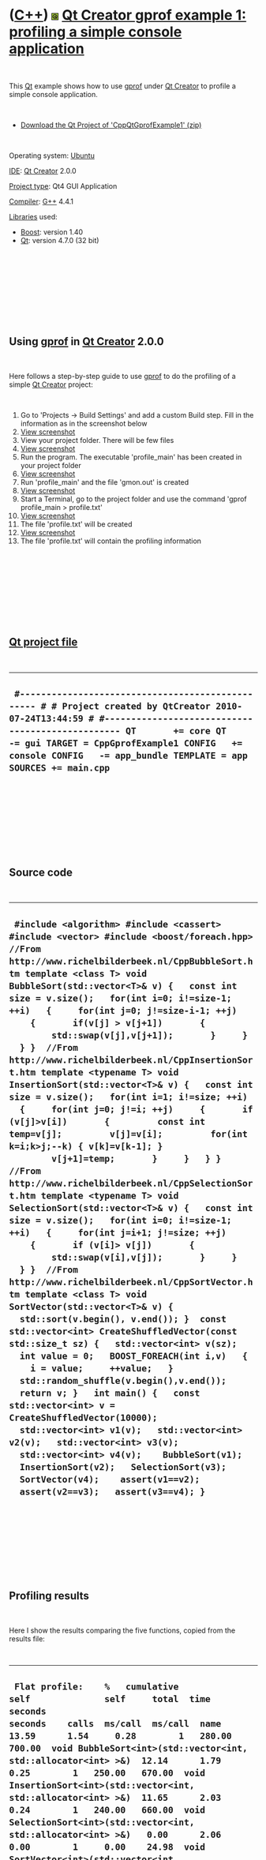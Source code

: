 
 

 

 

 

 

([C++](Cpp.md)) ![Qt](PicQt.png) [Qt Creator gprof example 1: profiling a simple console application](CppQtGprofExample1.md)
==============================================================================================================================

 

This [Qt](CppQt.md) example shows how to use [gprof](ToolGprof.md)
under [Qt Creator](CppQt.md) to profile a simple console application.

 

-   [Download the Qt Project of
    'CppQtGprofExample1' (zip)](CppQtGprofExample1.zip)

 

Operating system: [Ubuntu](http://www.ubuntu.com)

[IDE](CppIde.md): [Qt Creator](CppQt.md) 2.0.0

[Project type](CppQtProjectType.md): Qt4 GUI Application

[Compiler](CppCompiler.md): [G++](CppGpp.md) 4.4.1

[Libraries](CppLibrary.md) used:

-   [Boost](CppBoost.md): version 1.40
-   [Qt](CppQt.md): version 4.7.0 (32 bit)

 

 

 

 

 

Using [gprof](ToolGprof.md) in [Qt Creator](CppQt.md) 2.0.0
-------------------------------------------------------------

 

Here follows a step-by-step guide to use [gprof](ToolGprof.md) to do
the profiling of a simple [Qt Creator](CppQt.md) project:

 

1.  Go to 'Projects -&gt; Build Settings' and add a custom Build step.
    Fill in the information as in the screenshot below
2.  [View screenshot](CppQtGprofExample1_1.png)
3.  View your project folder. There will be few files
4.  [View screenshot](CppQtGprofExample1_2.png)
5.  Run the program. The executable 'profile\_main' has been created in
    your project folder
6.  [View screenshot](CppQtGprofExample1_3.png)
7.  Run 'profile\_main' and the file 'gmon.out' is created
8.  [View screenshot](CppQtGprofExample1_4.png)
9.  Start a Terminal, go to the project folder and use the command
    'gprof profile\_main &gt; profile.txt'
10. [View screenshot](CppQtGprofExample1_5.png)
11. The file 'profile.txt' will be created
12. [View screenshot](CppQtGprofExample1_6.png)
13. The file 'profile.txt' will contain the profiling information

 

 

 

 

 

[Qt project file](CppQtProjectFile.md)
---------------------------------------

 

  ----------------------------------------------------------------------------------------------------------------------------------------------------------------------------------------------------------------------------------------------------------------------------------------------------------
  ` #------------------------------------------------- # # Project created by QtCreator 2010-07-24T13:44:59 # #------------------------------------------------- QT       += core QT       -= gui TARGET = CppGprofExample1 CONFIG   += console CONFIG   -= app_bundle TEMPLATE = app SOURCES += main.cpp`
  ----------------------------------------------------------------------------------------------------------------------------------------------------------------------------------------------------------------------------------------------------------------------------------------------------------

 

 

 

 

 

Source code
-----------

 

  --------------------------------------------------------------------------------------------------------------------------------------------------------------------------------------------------------------------------------------------------------------------------------------------------------------------------------------------------------------------------------------------------------------------------------------------------------------------------------------------------------------------------------------------------------------------------------------------------------------------------------------------------------------------------------------------------------------------------------------------------------------------------------------------------------------------------------------------------------------------------------------------------------------------------------------------------------------------------------------------------------------------------------------------------------------------------------------------------------------------------------------------------------------------------------------------------------------------------------------------------------------------------------------------------------------------------------------------------------------------------------------------------------------------------------------------------------------------------------------------------------------------------------------------------------------------------------------------------------------------------------------------------------------------------------------------------------------------------------------------------------------------------------------------------------------------------------------------
  ` #include <algorithm> #include <cassert> #include <vector> #include <boost/foreach.hpp>  //From http://www.richelbilderbeek.nl/CppBubbleSort.htm template <class T> void BubbleSort(std::vector<T>& v) {   const int size = v.size();   for(int i=0; i!=size-1; ++i)   {     for(int j=0; j!=size-i-1; ++j)     {       if(v[j] > v[j+1])       {         std::swap(v[j],v[j+1]);       }     }   } }  //From http://www.richelbilderbeek.nl/CppInsertionSort.htm template <typename T> void InsertionSort(std::vector<T>& v) {   const int size = v.size();   for(int i=1; i!=size; ++i)   {     for(int j=0; j!=i; ++j)     {       if (v[j]>v[i])       {         const int temp=v[j];         v[j]=v[i];         for(int k=i;k>j;--k) { v[k]=v[k-1]; }         v[j+1]=temp;       }     }   } }  //From http://www.richelbilderbeek.nl/CppSelectionSort.htm template <typename T> void SelectionSort(std::vector<T>& v) {   const int size = v.size();   for(int i=0; i!=size-1; ++i)   {     for(int j=i+1; j!=size; ++j)     {       if (v[i]> v[j])       {         std::swap(v[i],v[j]);       }     }   } }  //From http://www.richelbilderbeek.nl/CppSortVector.htm template <class T> void SortVector(std::vector<T>& v) {   std::sort(v.begin(), v.end()); }  const std::vector<int> CreateShuffledVector(const std::size_t sz) {   std::vector<int> v(sz);    int value = 0;   BOOST_FOREACH(int i,v)   {     i = value;     ++value;   }   std::random_shuffle(v.begin(),v.end());   return v; }   int main() {   const std::vector<int> v = CreateShuffledVector(10000);    std::vector<int> v1(v);   std::vector<int> v2(v);   std::vector<int> v3(v);   std::vector<int> v4(v);    BubbleSort(v1);   InsertionSort(v2);   SelectionSort(v3);   SortVector(v4);    assert(v1==v2);   assert(v2==v3);   assert(v3==v4); }`
  --------------------------------------------------------------------------------------------------------------------------------------------------------------------------------------------------------------------------------------------------------------------------------------------------------------------------------------------------------------------------------------------------------------------------------------------------------------------------------------------------------------------------------------------------------------------------------------------------------------------------------------------------------------------------------------------------------------------------------------------------------------------------------------------------------------------------------------------------------------------------------------------------------------------------------------------------------------------------------------------------------------------------------------------------------------------------------------------------------------------------------------------------------------------------------------------------------------------------------------------------------------------------------------------------------------------------------------------------------------------------------------------------------------------------------------------------------------------------------------------------------------------------------------------------------------------------------------------------------------------------------------------------------------------------------------------------------------------------------------------------------------------------------------------------------------------------------------------

 

 

 

 

 

Profiling results
-----------------

 

Here I show the results comparing the five functions, copied from the
results file:

 

  -----------------------------------------------------------------------------------------------------------------------------------------------------------------------------------------------------------------------------------------------------------------------------------------------------------------------------------------------------------------------------------------------------------------------------------------------------------------------------------------------------------------------------------------------------------------------------------------------------------------------------------------------------------------------------------------------------------------
  ` Flat profile:    %   cumulative   self              self     total  time   seconds   seconds    calls  ms/call  ms/call  name  13.59      1.54     0.28        1   280.00   700.00  void BubbleSort<int>(std::vector<int, std::allocator<int> >&)  12.14      1.79     0.25        1   250.00   670.00  void InsertionSort<int>(std::vector<int, std::allocator<int> >&)  11.65      2.03     0.24        1   240.00   660.00  void SelectionSort<int>(std::vector<int, std::allocator<int> >&)   0.00      2.06     0.00        1     0.00    24.98  void SortVector<int>(std::vector<int, std::allocator<int> >&)   0.00      2.06     0.00        1     0.00     5.02  CreateShuffledVector(unsigned int)`
  -----------------------------------------------------------------------------------------------------------------------------------------------------------------------------------------------------------------------------------------------------------------------------------------------------------------------------------------------------------------------------------------------------------------------------------------------------------------------------------------------------------------------------------------------------------------------------------------------------------------------------------------------------------------------------------------------------------------

 

Conlusion: as expected, SortVector (a QuickSort) is by far the quickest
sorting algorithm.

 

 

 

 

 

 

